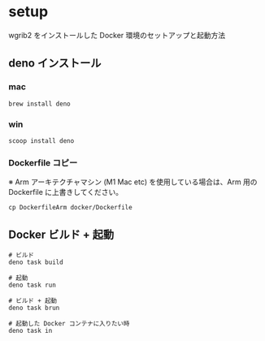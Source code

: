 # setup

wgrib2 をインストールした Docker 環境のセットアップと起動方法

## deno インストール

### mac

```
brew install deno
```

### win

```
scoop install deno
```

### Dockerfile コピー

※ Arm アーキテクチャマシン (M1 Mac etc) を使用している場合は、Arm 用の Dockerfile に上書きしてください。

```
cp DockerfileArm docker/Dockerfile
```

## Docker ビルド + 起動

```
# ビルド
deno task build

# 起動
deno task run

# ビルド + 起動
deno task brun

# 起動した Docker コンテナに入りたい時
deno task in
```
